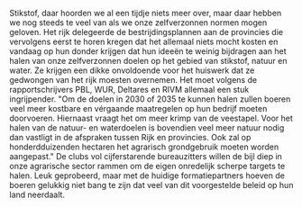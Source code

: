 Stikstof, daar hoorden we al een tijdje niets meer over, maar daar hebben we nog steeds te veel van als
we onze zelfverzonnen normen mogen geloven. Het rijk delegeerde de bestrijdingsplannen aan de
provincies die vervolgens eerst te horen kregen dat het allemaal niets mocht kosten en vandaag op hun
donder krijgen dat hun ideeën te weinig bijdragen aan het halen van onze zelfverzonnen doelen op het
gebied van stikstof, natuur en water. Ze krijgen een dikke onvoldoende voor het huiswerk dat ze
gedwongen van het rijk moesten overnemen. Het moet volgens de rapportschrijvers PBL, WUR, Deltares
en RIVM allemaal een stuk ingrijpender. "Om de doelen in 2030 of 2035 te kunnen halen zullen boeren
veel meer kostbare en vérgaande maatregelen op hun bedrijf moeten doorvoeren. Hiernaast vraagt het
om meer krimp van de veestapel. Voor het halen van de natuur- en waterdoelen is bovendien veel meer
natuur nodig dan vastligt in de afspraken tussen Rijk en provincies. Ook zal op honderdduizenden
hectaren het agrarisch grondgebruik moeten worden aangepast." De clubs vol cijferstarende
bureauzitters willen de bijl diep in onze agrarische sector rammen om de eigen onredelijk scherpe targets
te halen. Leuk geprobeerd, maar met de huidige formatiepartners hoeven de boeren gelukkig niet bang
te zijn dat veel van dit voorgestelde beleid op hun land neerdaalt.